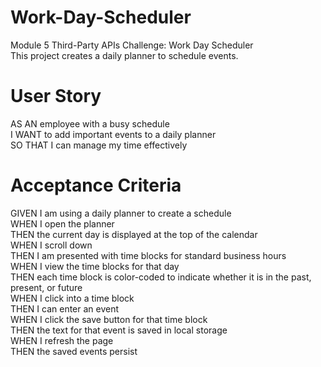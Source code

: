 # Work-Day-Scheduler
Module 5 Third-Party APIs Challenge: Work Day Scheduler  
This project creates a daily planner to schedule events. 

# User Story  
AS AN employee with a busy schedule  
I WANT to add important events to a daily planner  
SO THAT I can manage my time effectively  



# Acceptance Criteria  
GIVEN I am using a daily planner to create a schedule  
WHEN I open the planner  
THEN the current day is displayed at the top of the calendar  
WHEN I scroll down  
THEN I am presented with time blocks for standard business hours  
WHEN I view the time blocks for that day  
THEN each time block is color-coded to indicate whether it is in the past, present, or future  
WHEN I click into a time block  
THEN I can enter an event  
WHEN I click the save button for that time block  
THEN the text for that event is saved in local storage  
WHEN I refresh the page  
THEN the saved events persist  
